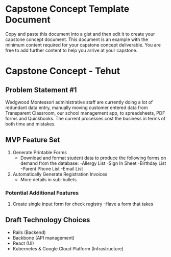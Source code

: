 # Capstone Concept Template Document

Copy and paste this document into a gist and then edit it to create your capstone concept document.  This document is an example with the minimum content required for your capstone concept deliverable.  You are free to add further content to help you arrive at your capstone.

# Capstone Concept - Tehut

## Problem Statement #1

Wedgwood Montessori administrative staff are currently doing a lot of redundant data entry, manually moving customer entered data from Transparent Classroom, our school management app, to spreadsheets, PDF forms and Quickbooks. The current processes cost the business in terms of both time and mistakes. 

## MVP Feature Set

1.  Generate Printable Forms
	- Download and format student data to produce the following forms on demand from the database:
		-Allergy List
		-Sign In Sheet
		-Birthday List
		-Parent Phone List
		-Email List
2.  Automatically Generate Registration Invoices
	- More details in sub-bullets
	
### Potential Additional Features

1.  Create single input form for check registry
	-Have a form that takes 

## Draft Technology Choices

- Rails (Backend)
- Backbone (API management)
- React (UI)
- Kubernetes & Google Cloud Platform (Infrastructure)



